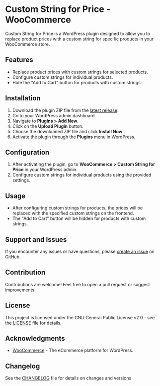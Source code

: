 # Custom String for Price - WooCommerce

Custom String for Price is a WordPress plugin designed to allow you to replace product prices with a custom string for specific products in your WooCommerce store.

## Features

- Replace product prices with custom strings for selected products.
- Configure custom strings for individual products.
- Hide the "Add to Cart" button for products with custom strings.

## Installation

1. Download the plugin ZIP file from the [latest release](https://github.com/devlifeX/custom-string-for-price-woocommerce/releases).
2. Go to your WordPress admin dashboard.
3. Navigate to **Plugins > Add New**.
4. Click on the **Upload Plugin** button.
5. Choose the downloaded ZIP file and click **Install Now**.
6. Activate the plugin through the **Plugins** menu in WordPress.

## Configuration

1. After activating the plugin, go to **WooCommerce > Custom String for Price** in your WordPress admin.
2. Configure custom strings for individual products using the provided settings.

## Usage

- After configuring custom strings for products, the prices will be replaced with the specified custom strings on the frontend.
- The "Add to Cart" button will be hidden for products with custom strings.

## Support and Issues

If you encounter any issues or have questions, please [create an issue](https://github.com/devlifeX/custom-string-for-price-woocommerce/issues) on GitHub.

## Contribution

Contributions are welcome! Feel free to open a pull request or suggest improvements.

## License

This project is licensed under the GNU General Public License v2.0 - see the [LICENSE](LICENSE) file for details.

## Acknowledgments

- [WooCommerce](https://woocommerce.com/) - The eCommerce platform for WordPress.

## Changelog

See the [CHANGELOG](CHANGELOG.md) file for details on changes and versions.
